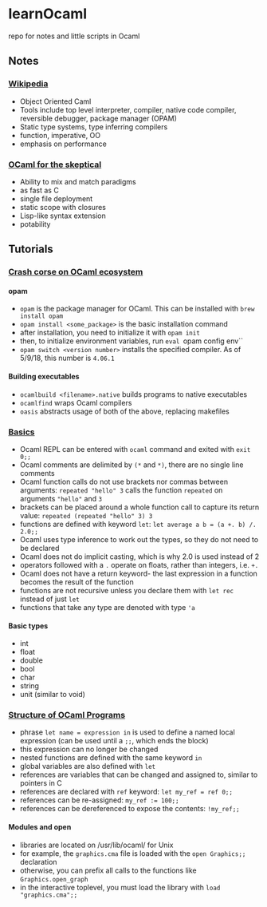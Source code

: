 # learnOcaml
repo for notes and little scripts in Ocaml

## Notes
### [Wikipedia](https://en.wikipedia.org/wiki/OCaml)
* Object Oriented Caml
* Tools include top level interpreter, compiler, native code compiler, reversible debugger, package manager (OPAM)
* Static type systems, type inferring compilers
* function, imperative, OO
* emphasis on performance

### [OCaml for the skeptical](https://www2.lib.uchicago.edu/keith/ocaml-class/why.html)
* Ability to mix and match paradigms
* as fast as C
* single file deployment
* static scope with closures
* Lisp-like syntax extension
* potability

## Tutorials
### [Crash corse on OCaml ecosystem](https://ocaml.org/learn/tutorials/get_up_and_running.html)
#### opam
* `opam` is the package manager for OCaml. This can be installed with `brew install opam`
* `opam install <some_package>` is the basic installation command
* after installation, you need to initialize it with `opam init`
* then, to initialize environment variables, run `eval `opam config env``
* `opam switch <version number>` installs the specified compiler. As of 5/9/18, this number is `4.06.1`
#### Building executables
* `ocamlbuild <filename>.native` builds programs to native executables
* `ocamlfind` wraps Ocaml compilers
* `oasis` abstracts usage of both of the above, replacing makefiles

### [Basics](https://ocaml.org/learn/tutorials/basics.html)
* Ocaml REPL can be entered with `ocaml` command and exited with `exit 0;;`
* Ocaml comments are delimited by `(*` and `*)`, there are no single line comments
* Ocaml function calls do not use brackets nor commas between arguments: `repeated "hello" 3` calls the function `repeated` on arguments `"hello"` and `3`
* brackets can be placed around a whole function call to capture its return value: `repeated (repeated "hello" 3) 3`
* functions are defined with keyword `let`: `let average a b = (a +. b) /. 2.0;;`
* Ocaml uses type inference to work out the types, so they do not need to be declared
* Ocaml does not do implicit casting, which is why 2.0 is used instead of 2
* operators followed with a `.` operate on floats, rather than integers, i.e. `+.`
* Ocaml does not have a return keyword- the last expression in a function becomes the result of the function
* functions are not recursive unless you declare them with `let rec` instead of just `let`
* functions that take any type are denoted with type `'a`

#### Basic types
* int
* float
* double
* bool
* char
* string
* unit (similar to void)

### [Structure of OCaml Programs](https://ocaml.org/learn/tutorials/structure_of_ocaml_programs.html)
* phrase `let name = expression in` is used to define a named local expression (can be used until a `;;`, which ends the block)
* this expression can no longer be changed
* nested functions are defined with the same keyword `in`
* global variables are also defined with `let`
* references are variables that can be changed and assigned to, similar to pointers in C
* references are declared with `ref` keyword: `let my_ref = ref 0;;`
* references can be re-assigned: `my_ref := 100;;`
* references can be dereferenced to expose the contents: `!my_ref;;`

#### Modules and open
* libraries are located on /usr/lib/ocaml/ for Unix
* for example, the `graphics.cma` file is loaded with the `open Graphics;;` declaration
* otherwise, you can prefix all calls to the functions like `Graphics.open_graph`
* in the interactive toplevel, you must load the library with `load "graphics.cma";;`



















